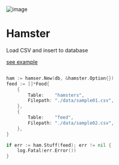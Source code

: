 ![image](https://user-images.githubusercontent.com/15713787/49335480-5550f700-f631-11e8-86eb-15464a3313cd.png)

# Hamster

Load CSV and insert to database

[see example](https://github.com/uenoryo/hamster/blob/master/example/main.go)



```go

ham := hamser.New(db, &hamster.Option{})
feed := []*Food{
    {
        Table:    "hamsters",
        Filepath: "./data/sample01.csv",
    },
    {
        Table:    "feed",
        Filepath: "./data/sample02.csv",
    },
}

if err := ham.Stuff(feed); err != nil {
    log.Fatal(err.Error())
}

```
